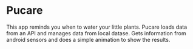 # Pucare
This app reminds you when to water your little plants.
Pucare loads data from an API and manages data from local datase.
Gets information from android sensors and does a simple animation to show the results. 
